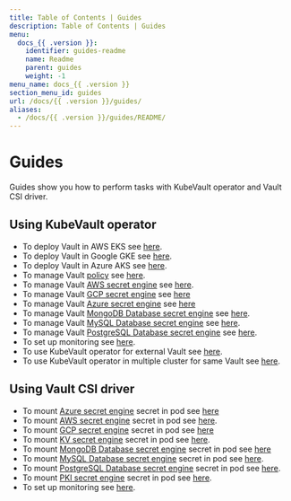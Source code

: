 ```yaml
---
title: Table of Contents | Guides
description: Table of Contents | Guides
menu:
  docs_{{ .version }}:
    identifier: guides-readme
    name: Readme
    parent: guides
    weight: -1
menu_name: docs_{{ .version }}
section_menu_id: guides
url: /docs/{{ .version }}/guides/
aliases:
  - /docs/{{ .version }}/guides/README/
---
```


# Guides

Guides show you how to perform tasks with KubeVault operator and Vault CSI driver.

## Using KubeVault operator

- To deploy Vault in AWS EKS see [here](/docs/guides/platforms/eks.md).
- To deploy Vault in Google GKE see [here](/docs/guides/platforms/gke.md).
- To deploy Vault in Azure AKS see [here](/docs/guides/platforms/aks.md).
- To manage Vault [policy](https://www.vaultproject.io/docs/concepts/policies.html) see [here](/docs/guides/policy-management/overview.md).
- To manage Vault [AWS secret engine](https://www.vaultproject.io/docs/secrets/aws/index.html#aws-secrets-engine) see [here](/docs/guides/secret-engines/aws/overview.md).
- To manage Vault [GCP secret engine](https://www.vaultproject.io/docs/secrets/gcp/index.html) see [here](/docs/guides/secret-engines/gcp/overview.md)
- To manage Vault [Azure secret engine](https://www.vaultproject.io/docs/secrets/azure/index.html) see [here](/docs/guides/secret-engines/azure/overview.md)
- To manage Vault [MongoDB Database secret engine](https://www.vaultproject.io/api/secret/databases/mongodb.html) see [here](/docs/guides/secret-engines/mongodb/overview.md).
- To manage Vault [MySQL Database secret engine](https://www.vaultproject.io/api/secret/databases/mysql-maria.html) see [here](/docs/guides/secret-engines/mysql/overview.md).
- To manage Vault [PostgreSQL Database secret engine](https://www.vaultproject.io/api/secret/databases/postgresql.html) see [here](/docs/guides/secret-engines/postgres/overview.md).
- To set up monitoring see [here](/docs/guides/monitoring/overview.md).
- To use KubeVault operator for external Vault see [here](/docs/guides/platforms/external-vault.md).
- To use KubeVault operator in multiple cluster for same Vault see [here](/docs/guides/platforms/multi-cluster-vault.md).

## Using Vault CSI driver

- To mount [Azure secret engine](https://www.vaultproject.io/docs/secrets/azure/index.html) secret in pod see [here](/docs/guides/secret-engines/azure/csi-driver.md)
- To mount [AWS secret engine](https://www.vaultproject.io/docs/secrets/aws/index.html) secret in pod see [here](/docs/guides/secret-engines/aws/csi-driver.md).
- To mount [GCP secret engine](https://www.vaultproject.io/docs/secrets/gcp/index.html) secret in pod see [here](/docs/guides/secret-engines/gcp/csi-driver.md)
- To mount [KV secret engine](https://www.vaultproject.io/docs/secrets/kv/kv-v1.html) secret in pod see [here](/docs/guides/secret-engines/kv/csi-driver.md).
- To mount [MongoDB Database secret engine](https://www.vaultproject.io/api/secret/databases/mongodb.html) secret in pod see [here](/docs/guides/secret-engines/mongodb/csi-driver.md)
- To mount [MySQL Database secret engine](https://www.vaultproject.io/api/secret/databases/mysql-maria.html) secret in pod see [here](/docs/guides/secret-engines/mysql/csi-driver.md).
- To mount [PostgreSQL Database secret engine](https://www.vaultproject.io/api/secret/databases/postgresql.html) secret in pod see [here](/docs/guides/secret-engines/postgres/csi-driver.md).
- To mount [PKI secret engine](https://www.vaultproject.io/docs/secrets/pki/index.html) secret in pod see [here](/docs/guides/secret-engines/pki/csi-driver.md).
- To set up monitoring see [here](/docs/guides/monitoring/overview.md).
